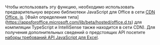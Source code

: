 Чтобы использовать эту функцию, необходимо использовать предварительную версию библиотеки JavaScript для Office в сети [CDN Office. js](https://appsforoffice.microsoft.com/lib/beta/hosted/office.js). [Файл определения типа] (https://appsforoffice.microsoft.com/lib/beta/hosted/office.d.ts) для компиляции TypeScript и IntelliSense также находится в сети CDN). Для получения дополнительных сведений о предстоящих API посетите [наборы требований API JavaScript для Excel](../reference/requirement-sets/excel-api-requirement-sets.md#excel-javascript-preview-apis).